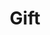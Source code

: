 ---
title: Gift
tags: ["gift", "present", "surprise", "celebration", "holiday", "giving"]
icon: gift
svg: '<svg xmlns="http://www.w3.org/2000/svg" width="24" height="24" fill="none" viewBox="0 0 24 24" stroke-width="1.5" stroke-linecap="round" stroke-linejoin="round" stroke="currentColor"><path d="M12 21v-9m0-4.5H7.95c-2.77 0-2.94-4.5 0-4.5C11.1 3 12 7.5 12 7.5Zm0 0h4.05c2.896 0 2.896-4.5 0-4.5C12.9 3 12 7.5 12 7.5Zm7.4 0H4.6c-.56 0-.84 0-1.054.087a.926.926 0 0 0-.437.35C3 8.107 3 8.332 3 8.78v1.44c0 .448 0 .672.109.843.096.15.249.273.437.35.214.087.494.087 1.054.087h14.8c.56 0 .84 0 1.054-.087a.926.926 0 0 0 .437-.35c.109-.17.109-.395.109-.843V8.78c0-.448 0-.672-.109-.843a.926.926 0 0 0-.437-.35C20.24 7.5 19.96 7.5 19.4 7.5Zm.1 4.5v7.892c0 .388 0 .582-.109.73a.912.912 0 0 1-.437.302C18.74 21 18.46 21 17.9 21H6.1c-.56 0-.84 0-1.054-.076a.913.913 0 0 1-.437-.302c-.109-.148-.109-.342-.109-.73V12"/></svg>'
---